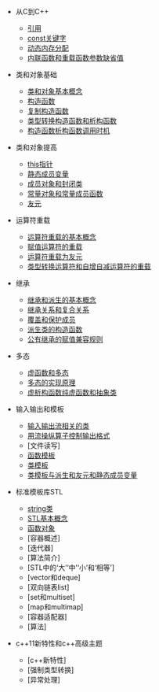 * 从C到C++
    * [引用](md/引用.md)
    * [const关键字](md/const关键字.md)
    * [动态内存分配](md/动态内存分配.md)
    * [内联函数和重载函数参数缺省值](md/内联函数和重载函数参数缺省值.md)

* 类和对象基础
    * [类和对象基本概念](md/类和对象基本概念.md)
    * [构造函数](md/构造函数.md)
    * [复制构造函数](md/复制构造函数.md)
    * [类型转换构造函数和析构函数](md/类型转换构造函数和析构函数.md)
    * [构造函数析构函数调用时机](md/构造函数析构函数调用时机.md)

* 类和对象提高
    * [this指针](md/this指针.md)
    * [静态成员变量](md/静态成员变量.md)
    * [成员对象和封闭类](md/成员对象和封闭类.md)
    * [常量对象和常量成员函数](md/常量对象和常量成员函数.md)
    * [友元](md/友元.md)
 
* 运算符重载
    * [运算符重载的基本概念](md/运算符重载的基本概念.md)
    * [赋值运算符的重载](md/赋值运算符的重载.md)
    * [运算符重载为友元](md/运算符重载为友元.md)
    * [类型转换运算符和自增自减运算符的重载](md/类型转换运算符和自增自减运算符的重载.md)

* 继承
    * [继承和派生的基本概念](md/继承和派生的基本概念.md)
    * [继承关系和复合关系](md/继承关系和复合关系.md)
    * [覆盖和保护成员](md/覆盖和保护成员.md)
    * [派生类的构造函数](md/派生类的构造函数.md)
    * [公有继承的赋值兼容规则](md/公有继承的赋值兼容规则.md)

* 多态
    * [虚函数和多态](md/虚函数和多态.md)
    * [多态的实现原理](md/多态的实现原理.md)
    * [虚析构函数纯虚函数和抽象类](md/虚析构函数纯虚函数和抽象类.md)
  
* 输入输出和模板
    * [输入输出流相关的类](md/输入输出流相关的类.md)
    * [用流操纵算子控制输出格式](md/用流操纵算子控制输出形式.md)
    * [文件读写]
    * [函数模板](md/函数模板.md)
    * [类模板](md/类模板.md)
    * [类模板与派生和友元和静态成员变量](md/类模板与派生和友元和静态成员变量.md)

* 标准模板库STL
    * [string类](md/string类.md)
    * [STL基本概念](md/STL基本概念.md)
    * [函数对象](md/函数对象.md)
    * [容器概述]
    * [迭代器]
    * [算法简介]
    * [STL中的‘大’‘中’‘小’和‘相等’]
    * [vector和deque]
    * [双向链表list]
    * [set和multiset]
    * [map和multimap]
    * [容器适配器]
    * [算法]

* c++11新特性和c++高级主题
    * [c++新特性]
    * [强制类型转换]
    * [异常处理]
